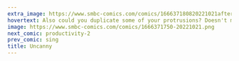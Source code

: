 ```yaml
---
extra_image: https://www.smbc-comics.com/comics/166637180820221021after.png
hovertext: Also could you duplicate some of your protrusions? Doesn't matter where.
image: https://www.smbc-comics.com/comics/1666371750-20221021.png
next_comic: productivity-2
prev_comic: sing
title: Uncanny
---
```


